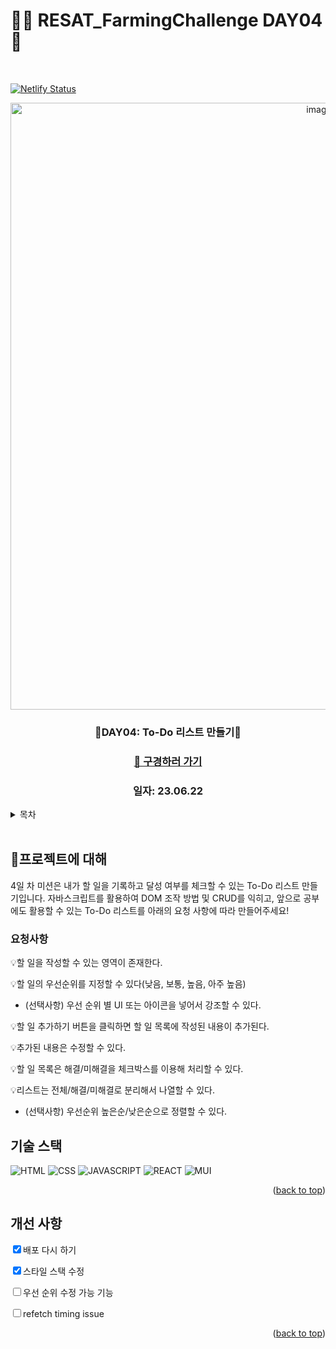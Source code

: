 # 👩‍🌾 RESAT_FarmingChallenge DAY04 🌾

<a name="readme-top"></a>

<!-- PROJECT LOGO -->

<br />

[![Netlify Status](https://api.netlify.com/api/v1/badges/033f5c01-8cab-4c06-bac3-23467b24a065/deploy-status)](https://app.netlify.com/sites/resat-farming-challenge-todo-list/deploys)

<div align="center">
  <a href="https://github.com/github_username/repo_name">
    <div width = "80" height="80">
        <img width="971" alt="image" src="https://github.com/blcklamb/RESAT_FarmingChallenge/assets/92101831/5254f303-ee66-4ed4-a5cf-8d305f7b6f4b">
      </div>

  </a>
<h3 align="center">🌱DAY04: To-Do 리스트 만들기🌱</h3>
<h3><a href="https://resat-farming-challenge-todo-list.netlify.app/">📜 구경하러 가기</a></h3>
<h3 align="center">일자: 23.06.22</h3>
</div>

<!-- TABLE OF CONTENTS -->
<details>
  <summary>목차</summary>
  <ol>
    <li><a href="#프로젝트에-대해">🌱프로젝트에 대해</a></li>
    <li><a href="#기술-스택">기술 스택</a></li>
    <li><a href="#roadmap">Roadmap</a></li>
  </ol>
</details>
<br/>

<!-- ABOUT THE PROJECT -->

## 🌱프로젝트에 대해

4일 차 미션은 내가 할 일을 기록하고 달성 여부를 체크할 수 있는 To-Do 리스트 만들기입니다. 자바스크립트를 활용하여 DOM 조작 방법 및 CRUD를 익히고, 앞으로 공부에도 활용할 수 있는 To-Do 리스트를 아래의 요청 사항에 따라 만들어주세요!

### 요청사항

💡할 일을 작성할 수 있는 영역이 존재한다.

💡할 일의 우선순위를 지정할 수 있다(낮음, 보통, 높음, 아주 높음)

- (선택사항) 우선 순위 별 UI 또는 아이콘을 넣어서 강조할 수 있다.

💡할 일 추가하기 버튼을 클릭하면 할 일 목록에 작성된 내용이 추가된다.

💡추가된 내용은 수정할 수 있다.

💡할 일 목록은 해결/미해결을 체크박스를 이용해 처리할 수 있다.

💡리스트는 전체/해결/미해결로 분리해서 나열할 수 있다.

- (선택사항) 우선순위 높은순/낮은순으로 정렬할 수 있다.

## 기술 스택

![HTML][html-shield]
![CSS][css-shield]
![JAVASCRIPT][javascript-shield]
![REACT][react-shield]
![MUI][mui-shield]

<p align="right">(<a href="#readme-top">back to top</a>)</p>

<!-- ROADMAP -->

## 개선 사항

<input type='checkbox' checked>배포 다시 하기

<input type='checkbox' checked>스타일 스택 수정

<input type='checkbox' >우선 순위 수정 가능 기능

<input type='checkbox' >refetch timing issue

<p align="right">(<a href="#readme-top">back to top</a>)</p>

<!-- MARKDOWN LINKS & IMAGES -->

[html-shield]: https://img.shields.io/badge/html5-E34F26?style=for-the-badge&logo=html5&logoColor=white
[css-shield]: https://img.shields.io/badge/css3-1572B6?style=for-the-badge&logo=css3&logoColor=white
[javascript-shield]: https://img.shields.io/badge/javascript-%23323330.svg?style=for-the-badge&logo=javascript&logoColor=%23F7DF1E
[react-shield]: https://img.shields.io/badge/react-61DAFB?style=for-the-badge&logo=react&logoColor=white
[mui-shield]: https://img.shields.io/badge/mui-007FFF?style=for-the-badge&logo=mui&logoColor=white
